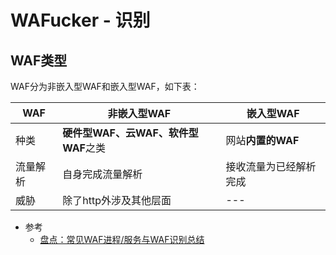 # WAFucker - 识别

## WAF类型

WAF分为非嵌入型WAF和嵌入型WAF，如下表：

 WAF | 非嵌入型WAF | 嵌入型WAF
-------|---------------------------|---------------------------
 种类 | **硬件型WAF、云WAF、软件型WAF**之类 | 网站**内置的WAF**
 流量解析 | 自身完成流量解析 | 接收流量为已经解析完成 
 威胁 | 除了http外涉及其他层面 | ---


- 参考
	- [盘点：常见WAF进程/服务与WAF识别总结](https://www.secrss.com/articles/27147)
